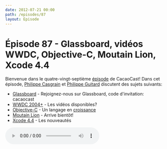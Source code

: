 ```yaml
---
date: 2012-07-21 00:00
path: /episodes/87
layout: Episode
---
```

# Épisode 87 - Glassboard, vidéos WWDC, Objective-C, Moutain Lion, Xcode 4.4
<p>Bienvenue dans le quatre-vingt-septième <a href="https://cacaocast.com/media/cacaocast_87.mp3" title="CocoaCast Cacao Episode 87">épisode</a> de CacaoCast! Dans cet épisode, <a href="http://www.twitter.com/philippec" title="Philippe Casgrain sur Twitter">Philippe Casgrain</a> et <a href="http://www.twitter.com/philippeguitard" title="Philippe Guitard sur Twitter">Philippe Guitard</a> discutent des sujets suivants:</p>
<ul><li><a href="http://glassboard.com/" title="Glassboard">Glassboard</a> - Rejoignez-nous sur Glassboard, code d'invitation: cacaocast</li>
<li><a href="http://developer.apple.com/itunes" title="WWDC 2004+">WWDC 2004+</a> - Les vidéos disponibles?</li>
<li><a href="http://www.tiobe.com/index.php/content/paperinfo/tpci/index.html" title="Objective-C">Objective-C</a> - Un langage en <a href="https://github.com/languages" title="croissance">croissance</a></li>
<li><a href="http://www.apple.com/fr/osx/" title="Moutain Lion">Moutain Lion</a> - Arrive bientôt!</li>
<li><a href="https://developer.apple.com/xcode/index.php" title="Xcode 4.4">Xcode 4.4</a> - Les nouveautés</li>
</ul>
<p><audio controls><source src="https://cacaocast.com/media/cacaocast_87.mp3" type="audio/mpeg"><source src="https://cacaocast.com/media/cacaocast_87.mp3" type="audio/mp4">Votre navigateur ne supporte pas l'élément audio / Your browser does not support the audio element.</audio></p>
